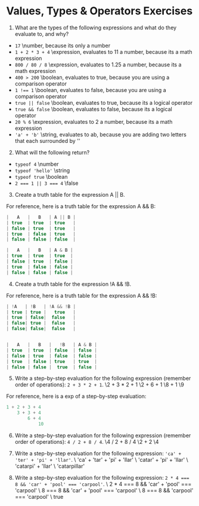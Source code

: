 # Values, Types & Operators Exercises

1. What are the types of the following expressions and what do they evaluate to, and why?
* `17`
\\number, because its only a number
* `1 + 2 * 3 + 4`
\\expression, evaluates to 11 a number, because its a math expression
* `800 / 80 / 8`
\\expression, evaluates to 1.25 a number, because its a math expression
* `400 > 200`
\\boolean, evaluates to true, because you are using a comparison operator
* `1 !== 1`
\\boolean, evaluates to false, because you are using a comparison operator
* `true || false`
\\boolean, evaluates to true, because its a logical operator
* `true && false`
\\boolean, evaluates to false,
because its a logical operator
* `20 % 6`
\\expression, evaluates to 2 a number, because its a math expression
* `'a' + 'b'`
\\string, evaluates to ab, because you are adding two letters that each surrounded by ''

2. What will the following return?
* `typeof 4`
\\number
*  `typeof 'hello'`
\\string
*  `typeof true`
\\boolean
* `2 === 1 || 3 === 4`
\\false

3. Create a truth table for the expression A || B.

For reference, here is a truth table for the expression A && B:

``` js
|   A   |   B   | A || B |
| true  | true  | true   |
| false | true  | true   |
| true  | false | true   |
| false | false | false  |

|   A   |   B   | A & B | 
| true  | true  | true  |
| false | true  | false |
| true  | false | false |
| false | false | false |

```
4. Create a truth table for the expression !A && !B.

For reference, here is a truth table for the expression A && !B:

``` js
| !A   | !B   | !A && !B |
| true | true |   true   |
| true | false|  false   |
| false| true |  false   |
| false| false|  false   |


|   A   |   B   |   !B   | A & B |
| true  | true  | false  | false |
| false | true  | false  | false |
| true  | false | true   | true  |
| false | false |  true  | false |

```
5. Write a step-by-step evaluation for the following expression (remember order of operations): `2 + 3 * 2 + 1`.
\\2 + 3 * 2 + 1
\\2 + 6 + 1
\\8 + 1
\\9

  For reference, here is a exp of a step-by-step evaluation:
  ```js
  1 + 2 + 3 + 4
      3 + 3 + 4
          6 + 4
              10
  ```

 6. Write a step-by-step evaluation for the following expression (remember order of operations): `4 / 2 + 8 / 4`.
 \\4 / 2 + 8 / 4
 \\2 + 2
 \\4

 7. Write a step-by-step evaluation for the following expression: `'ca' + 'ter' + 'pi' + 'llar'`.
 \\ 'ca' + 'tar' + 'pi' + 'llar'
 \\ 'catar' + 'pi' + 'llar'
 \\ 'catarpi' + 'llar'
 \\ 'catarpillar'
 8. Write a step-by-step evaluation for the following expression: `2 * 4 === 8 && 'car' + 'pool' === 'carpool'`.
 \\ 2 * 4 === 8 && 'car' + 'pool' === 'carpool'
 \\ 8 === 8 && 'car' + 'pool' === 'carpool'
 \\ 8 === 8 && 'carpool' === 'carpool'
 \\ true
